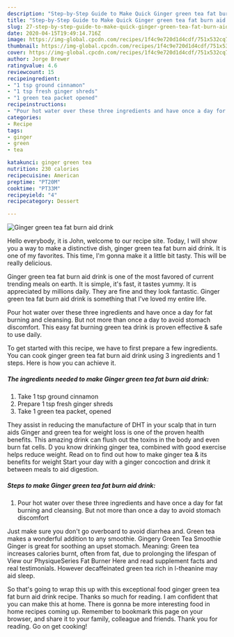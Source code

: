 ```yaml
---
description: "Step-by-Step Guide to Make Quick Ginger green tea fat burn aid drink"
title: "Step-by-Step Guide to Make Quick Ginger green tea fat burn aid drink"
slug: 27-step-by-step-guide-to-make-quick-ginger-green-tea-fat-burn-aid-drink
date: 2020-04-15T19:49:14.716Z
image: https://img-global.cpcdn.com/recipes/1f4c9e720d1d4cdf/751x532cq70/ginger-green-tea-fat-burn-aid-drink-recipe-main-photo.jpg
thumbnail: https://img-global.cpcdn.com/recipes/1f4c9e720d1d4cdf/751x532cq70/ginger-green-tea-fat-burn-aid-drink-recipe-main-photo.jpg
cover: https://img-global.cpcdn.com/recipes/1f4c9e720d1d4cdf/751x532cq70/ginger-green-tea-fat-burn-aid-drink-recipe-main-photo.jpg
author: Jorge Brewer
ratingvalue: 4.6
reviewcount: 15
recipeingredient:
- "1 tsp ground cinnamon"
- "1 tsp fresh ginger shreds"
- "1 green tea packet opened"
recipeinstructions:
- "Pour hot water over these three ingredients and have once a day for fat burning and cleansing. But not more than once a day to avoid stomach discomfort"
categories:
- Recipe
tags:
- ginger
- green
- tea

katakunci: ginger green tea 
nutrition: 230 calories
recipecuisine: American
preptime: "PT20M"
cooktime: "PT33M"
recipeyield: "4"
recipecategory: Dessert

---
```



![Ginger green tea fat burn aid drink](https://img-global.cpcdn.com/recipes/1f4c9e720d1d4cdf/751x532cq70/ginger-green-tea-fat-burn-aid-drink-recipe-main-photo.jpg)

Hello everybody, it is John, welcome to our recipe site. Today, I will show you a way to make a distinctive dish, ginger green tea fat burn aid drink. It is one of my favorites. This time, I'm gonna make it a little bit tasty. This will be really delicious.

Ginger green tea fat burn aid drink is one of the most favored of current trending meals on earth. It is simple, it's fast, it tastes yummy. It is appreciated by millions daily. They are fine and they look fantastic. Ginger green tea fat burn aid drink is something that I've loved my entire life.

Pour hot water over these three ingredients and have once a day for fat burning and cleansing. But not more than once a day to avoid stomach discomfort. This easy fat burning green tea drink is proven effective &amp; safe to use daily.


To get started with this recipe, we have to first prepare a few ingredients. You can cook ginger green tea fat burn aid drink using 3 ingredients and 1 steps. Here is how you can achieve it.

<!--inarticleads1-->

##### The ingredients needed to make Ginger green tea fat burn aid drink:

1. Take 1 tsp ground cinnamon
1. Prepare 1 tsp fresh ginger shreds
1. Take 1 green tea packet, opened


They assist in reducing the manufacture of DHT in your scalp that in turn aids Ginger and green tea for weight loss is one of the proven health benefits. This amazing drink can flush out the toxins in the body and even burn fat cells. D you know drinking ginger tea, combined with good exercise helps reduce weight. Read on to find out how to make ginger tea &amp; its benefits for weight Start your day with a ginger concoction and drink it between meals to aid digestion. 

<!--inarticleads2-->

##### Steps to make Ginger green tea fat burn aid drink:

1. Pour hot water over these three ingredients and have once a day for fat burning and cleansing. But not more than once a day to avoid stomach discomfort


Just make sure you don&#39;t go overboard to avoid diarrhea and. Green tea makes a wonderful addition to any smoothie. Gingery Green Tea Smoothie Ginger is great for soothing an upset stomach. Meaning: Green tea increases calories burnt, often from fat, due to prolonging the lifespan of View our PhysiqueSeries Fat Burner Here and read supplement facts and real testimonials. However decaffeinated green tea rich in l-theanine may aid sleep. 

So that's going to wrap this up with this exceptional food ginger green tea fat burn aid drink recipe. Thanks so much for reading. I am confident that you can make this at home. There is gonna be more interesting food in home recipes coming up. Remember to bookmark this page on your browser, and share it to your family, colleague and friends. Thank you for reading. Go on get cooking!
